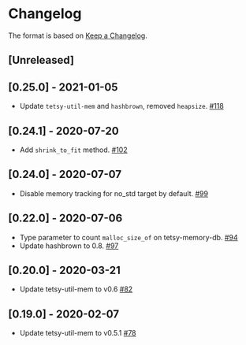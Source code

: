 # Changelog

The format is based on [Keep a Changelog].

[Keep a Changelog]: http://keepachangelog.com/en/1.0.0/

## [Unreleased]

## [0.25.0] - 2021-01-05
- Update `tetsy-util-mem` and `hashbrown`, removed `heapsize`. [#118](https://github.com/tetcoin/trie/pull/118)

## [0.24.1] - 2020-07-20
- Add `shrink_to_fit` method. [#102](https://github.com/tetcoin/trie/pull/102)

## [0.24.0] - 2020-07-07
- Disable memory tracking for no_std target by default. [#99](https://github.com/tetcoin/trie/pull/99)

## [0.22.0] - 2020-07-06
- Type parameter to count `malloc_size_of` on tetsy-memory-db. [#94](https://github.com/tetcoin/trie/pull/94)
- Update hashbrown to 0.8. [#97](https://github.com/tetcoin/trie/pull/97)

## [0.20.0] - 2020-03-21
- Update tetsy-util-mem to v0.6 [#82](https://github.com/tetcoin/trie/pull/82)

## [0.19.0] - 2020-02-07
- Update tetsy-util-mem to v0.5.1 [#78](https://github.com/tetcoin/trie/pull/78)
